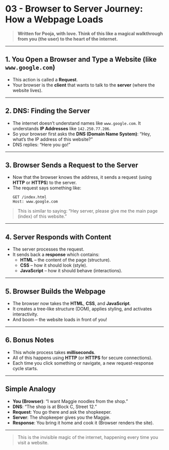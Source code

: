 # 03 - Browser to Server Journey: How a Webpage Loads

> **Written for Pooja, with love. Think of this like a magical walkthrough from you (the user) to the heart of the internet.**

---

## 1. You Open a Browser and Type a Website (like `www.google.com`)

- This action is called a **Request**.
- Your browser is the **client** that wants to talk to the **server** (where the website lives).

---

## 2. DNS: Finding the Server

- The internet doesn’t understand names like `www.google.com`. It understands **IP Addresses** like `142.250.77.206`.
- So your browser first asks the **DNS (Domain Name System)**: “Hey, what’s the IP address of this website?”
- DNS replies: “Here you go!”

---

## 3. Browser Sends a Request to the Server

- Now that the browser knows the address, it sends a request (using **HTTP** or **HTTPS**) to the server.
- The request says something like:
  ```
  GET /index.html
  Host: www.google.com
  ```

> This is similar to saying: “Hey server, please give me the main page (index) of this website.”

---

## 4. Server Responds with Content

- The server processes the request.
- It sends back a **response** which contains:
  - **HTML** – the content of the page (structure).
  - **CSS** – how it should look (style).
  - **JavaScript** – how it should behave (interactions).

---

## 5. Browser Builds the Webpage

- The browser now takes the **HTML**, **CSS**, and **JavaScript**.
- It creates a tree-like structure (DOM), applies styling, and activates interactivity.
- And boom – the website loads in front of you!

---

## 6. Bonus Notes

- This whole process takes **milliseconds**.
- All of this happens using **HTTP** (or **HTTPS** for secure connections).
- Each time you click something or navigate, a new request-response cycle starts.

---

## Simple Analogy

- **You (Browser)**: “I want Maggie noodles from the shop.”
- **DNS**: “The shop is at Block C, Street 12.”
- **Request**: You go there and ask the shopkeeper.
- **Server**: The shopkeeper gives you the Maggie.
- **Response**: You bring it home and cook it (Browser renders the site).

---

> This is the invisible magic of the internet, happening every time you visit a website.
